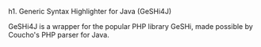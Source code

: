 h1. Generic Syntax Highlighter for Java (GeSHi4J)

GeSHi4J is a wrapper for the popular PHP library GeSHi, made possible by Coucho's PHP parser for Java.  
